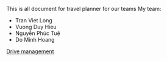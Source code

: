 This is all document for travel planner for our teams
My team: 
 - Tran Viet Long
 - Vuong Duy Hieu
 - Nguyễn Phúc Tuệ
 - Do Minh Hoang

<a href="https://drive.google.com/drive/folders/1SxHUwZ6aK-gdmazFwXV8aL9whdQtJoms?usp=drive_link">Drive management</a>
